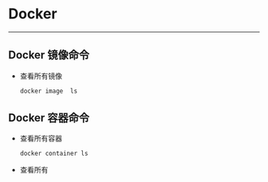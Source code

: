 # Docker

---

## Docker 镜像命令

-   查看所有镜像
    ```bash
    docker image  ls
    ```

## Docker 容器命令

-   查看所有容器
    ```bash
    docker container ls
    ```
-   查看所有
